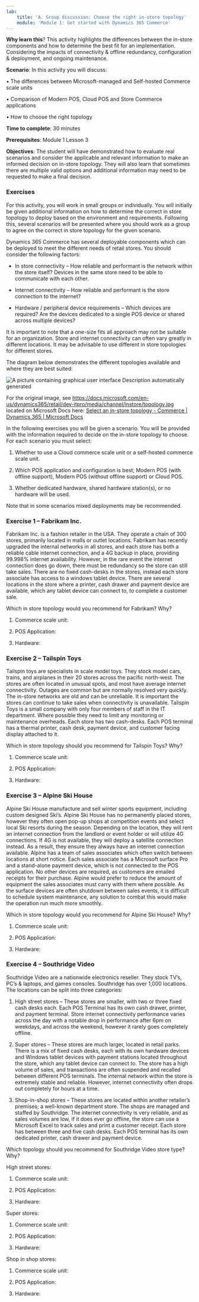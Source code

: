 ```yaml
---
lab:
    title: 'A. Group discussion: Choose the right in-store topology'
    module: 'Module 1: Get started with Dynamics 365 Commerce'
---
```



**Why learn this**? This activity highlights the differences between the
in-store components and how to determine the best fit for an implementation.
Considering the impacts of connectivity & offline redundancy, configuration &
deployment, and ongoing maintenance.

**Scenario**: In this activity you will discuss:

• The differences between Microsoft-managed and Self-hosted Commerce scale units

• Comparison of Modern POS, Cloud POS and Store Commerce applications

• How to choose the right topology

**Time to complete**: 30 minutes

**Prerequisites**: Module 1 Lesson 3

**Objectives**: The student will have demonstrated how to evaluate real
scenarios and consider the applicable and relevant information to make an
informed decision on in-store topology. They will also learn that sometimes
there are multiple valid options and additional information may need to be
requested to make a final decision.

### Exercises

For this activity, you will work in small groups or individually. You will
initially be given additional information on how to determine the correct in
store topology to deploy based on the environment and requirements. Following
this, several scenarios will be presented where you should work as a group to
agree on the correct in store topology for the given scenario.

Dynamics 365 Commerce has several deployable components which can be deployed to
meet the different needs of retail stores. You should consider the following
factors:

-   In store connectivity – How reliable and performant is the network within
    the store itself? Devices in the same store need to be able to communicate
    with each other.

-   Internet connectivity – How reliable and performant is the store connection
    to the internet?

-   Hardware / peripheral device requirements – Which devices are required? Are
    the devices dedicated to a single POS device or shared across multiple
    devices?

It is important to note that a one-size fits all approach may not be suitable
for an organization. Store and internet connectivity can often vary greatly in
different locations. It may be advisable to use different in store topologies
for different stores.

The diagram below demonstrates the different topologies available and where they
are best suited:

![A picture containing graphical user interface Description automatically generated](media/f0797b4a5d5d1f3c09f9a41b36c4a7db.jpg)

For the original image, see
<https://docs.microsoft.com/en-us/dynamics365/retail/dev-itpro/media/channel/instore/topology.jpg>
located on Microsoft Docs here: [Select an in-store topology - Commerce \|
Dynamics 365 \| Microsoft
Docs](https://docs.microsoft.com/en-us/dynamics365/commerce/dev-itpro/retail-in-store-topology)

In the following exercises you will be given a scenario. You will be provided
with the information required to decide on the in-store topology to choose. For
each scenario you must select:

1.  Whether to use a Cloud commerce scale unit or a self-hosted commerce scale
    unit.

2.  Which POS application and configuration is best; Modern POS (with offline
    support), Modern POS (without offline support) or Cloud POS.

3.  Whether dedicated hardware, shared hardware station(s), or no hardware will
    be used.

Note that in some scenarios mixed deployments may be recommended.

### Exercise 1 – Fabrikam Inc.

Fabrikam Inc. is a fashion retailer in the USA. They operate a chain of 300
stores, primarily located in malls or outlet locations. Fabrikam has recently
upgraded the internal networks in all stores, and each store has both a reliable
cable internet connection, and a 4G backup in place, providing 99.998% internet
availability. However, in the rare event the internet connection does go down,
there must be redundancy so the store can still take sales. There are no fixed
cash-desks in the stores, instead each store associate has access to a windows
tablet device. There are several locations in the store where a printer, cash
drawer and payment device are available, which any tablet device can connect to,
to complete a customer sale.

Which in store topology would you recommend for Fabrikam? Why?

1.  Commerce scale unit:

2.  POS Application:

3.  Hardware:

### Exercise 2 – Tailspin Toys

Tailspin toys are specialists in scale model toys. They stock model cars,
trains, and airplanes in their 20 stores across the pacific north-west. The
stores are often located in unusual spots, and most have average internet
connectivity. Outages are common but are normally resolved very quickly. The
in-store networks are old and can be unreliable. It is important the stores can
continue to take sales when connectivity is unavailable. Tailspin Toys is a
small company with only four members of staff in the IT department. Where
possible they need to limit any monitoring or maintenance overheads. Each store
has two cash-desks. Each POS terminal has a thermal printer, cash desk, payment
device, and customer facing display attached to it.

Which in store topology should you recommend for Tailspin Toys? Why?

1.  Commerce scale unit:

2.  POS Application:

3.  Hardware:

### Exercise 3 – Alpine Ski House

Alpine Ski House manufacture and sell winter sports equipment, including custom
designed Ski’s. Alpine Ski House has no permanently placed stores, however they
often open pop-up shops at competition events and select local Ski resorts
during the season. Depending on the location, they will rent an internet
connection from the landlord or event holder or will utilize 4G connections. If
4G is not available, they will deploy a satellite connection instead. As a
result, they ensure they always have an internet connection available. Alpine
has a team of sales associates which often switch between locations at short
notice. Each sales associate has a Microsoft surface Pro and a stand-alone
payment device, which is not connected to the POS application. No other devices
are required, as customers are emailed receipts for their purchase. Alpine would
prefer to reduce the amount of equipment the sales associates must carry with
them where possible. As the surface devices are often shutdown between sales
events, it is difficult to schedule system maintenance, any solution to combat
this would make the operation run much more smoothly.

Which in store topology would you recommend for Alpine Ski House? Why?

1.  Commerce scale unit:

2.  POS Application:

3.  Hardware:

### Exercise 4 – Southridge Video

Southridge Video are a nationwide electronics reseller. They stock TV’s, PC’s &
laptops, and games consoles. Southridge has over 1,000 locations. The locations
can be split into three categories:

1.  High street stores – These stores are smaller, with two or three fixed cash
    desks each. Each POS Terminal has its own cash drawer, printer, and payment
    terminal. Store internet connectivity performance varies across the day with
    a notable drop in performance after 6pm on weekdays, and across the weekend,
    however it rarely goes completely offline.

2.  Super stores – These stores are much larger, located in retail parks. There
    is a mix of fixed cash desks, each with its own hardware devices and Windows
    tablet devices with payment stations located throughout the store, which any
    tablet device can connect to. The store has a high volume of sales, and
    transactions are often suspended and recalled between different POS
    terminals. The internal network within the store is extremely stable and
    reliable. However, internet connectivity often drops out completely for
    hours at a time.

3.  Shop-in-shop stores – These stores are located within another retailer’s
    premises; a well-known department store. The shops are managed and staffed
    by Southridge. The internet connectivity is very reliable, and as sales
    volumes are low, if it does ever go offline, the store can use a Microsoft
    Excel to track sales and print a customer receipt. Each store has between
    three and five cash desks. Each POS terminal has its own dedicated printer,
    cash drawer and payment device.

Which topology should you recommend for Southridge Video store type? Why?

High street stores:

1.  Commerce scale unit:

2.  POS Application:

3.  Hardware:

Super stores:

1.  Commerce scale unit:

2.  POS Application:

3.  Hardware:

Shop in shop stores:

1.  Commerce scale unit:

2.  POS Application:

3.  Hardware:
